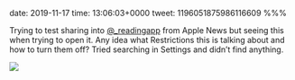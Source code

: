 date: 2019-11-17
time: 13:06:03+0000
tweet: 1196051875986116609
%%%

Trying to test sharing into [@_readingapp](https://twitter.com/_readingapp) from Apple News but seeing this when trying to open it. Any idea what Restrictions this is talking about and how to turn them off? Tried searching in Settings and didn’t find anything.

![](EJk61NYWwAIIbXg.jpg)
